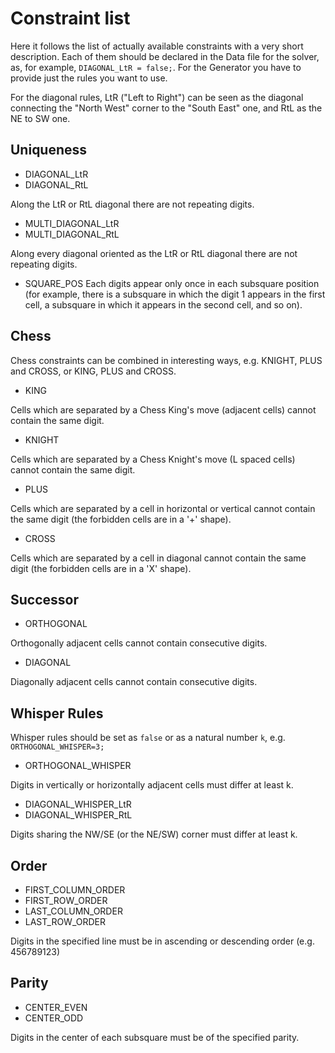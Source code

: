 # Constraint list
Here it follows the list of actually available constraints with a very short description.
Each of them should be declared in the Data file for the solver, as, for example, `DIAGONAL_LtR = false;`.
For the Generator you have to provide just the rules you want to use.


For the diagonal rules, LtR ("Left to Right") can be seen as the diagonal connecting the "North West" corner to the "South East" one, and RtL as the NE to SW one.

## Uniqueness
* DIAGONAL_LtR
* DIAGONAL_RtL


Along the LtR or RtL diagonal there are not repeating digits.

* MULTI_DIAGONAL_LtR
* MULTI_DIAGONAL_RtL


Along every diagonal oriented as the LtR or RtL diagonal there are not repeating digits.

* SQUARE_POS
Each digits appear only once in each subsquare position (for example, there is a subsquare in which the digit 1 appears in the first cell, a subsquare in which it appears in the second cell, and so on).

## Chess
Chess constraints can be combined in interesting ways, e.g. KNIGHT, PLUS and CROSS, or KING, PLUS and CROSS.

* KING


Cells which are separated by a Chess King's move (adjacent cells) cannot contain the same digit.

* KNIGHT


Cells which are separated by a Chess Knight's move (L spaced cells) cannot contain the same digit.

* PLUS


Cells which are separated by a cell in horizontal or vertical cannot contain the same digit (the forbidden cells are in a '+' shape).

* CROSS


Cells which are separated by a cell in diagonal cannot contain the same digit (the forbidden cells are in a 'X' shape).

## Successor 
* ORTHOGONAL


Orthogonally adjacent cells cannot contain consecutive digits.
  
* DIAGONAL


Diagonally adjacent cells cannot contain consecutive digits.

## Whisper Rules
Whisper rules should be set as `false` or as a natural number `k`, e.g. `ORTHOGONAL_WHISPER=3;`

* ORTHOGONAL_WHISPER


Digits in vertically or horizontally adjacent cells must differ at least k.

* DIAGONAL_WHISPER_LtR
* DIAGONAL_WHISPER_RtL


Digits sharing the NW/SE (or the NE/SW) corner must differ at least k.

## Order
* FIRST_COLUMN_ORDER
* FIRST_ROW_ORDER
* LAST_COLUMN_ORDER
* LAST_ROW_ORDER


Digits in the specified line must be in ascending or descending order (e.g. 456789123)

## Parity
* CENTER_EVEN
* CENTER_ODD


Digits in the center of each subsquare must be of the specified parity.


